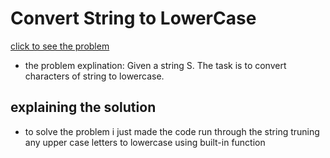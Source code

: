 # Convert String to LowerCase

[click to see the problem](https://practice.geeksforgeeks.org/problems/java-convert-string-to-lowercase2313/1?page=2&difficulty[]=-2&sortBy=submissions)



 - the problem explination:
    Given a string S. The task is to convert characters of string to lowercase.


## explaining the solution

- to solve the problem i just made the code run through the string truning any upper case letters to lowercase using built-in function 